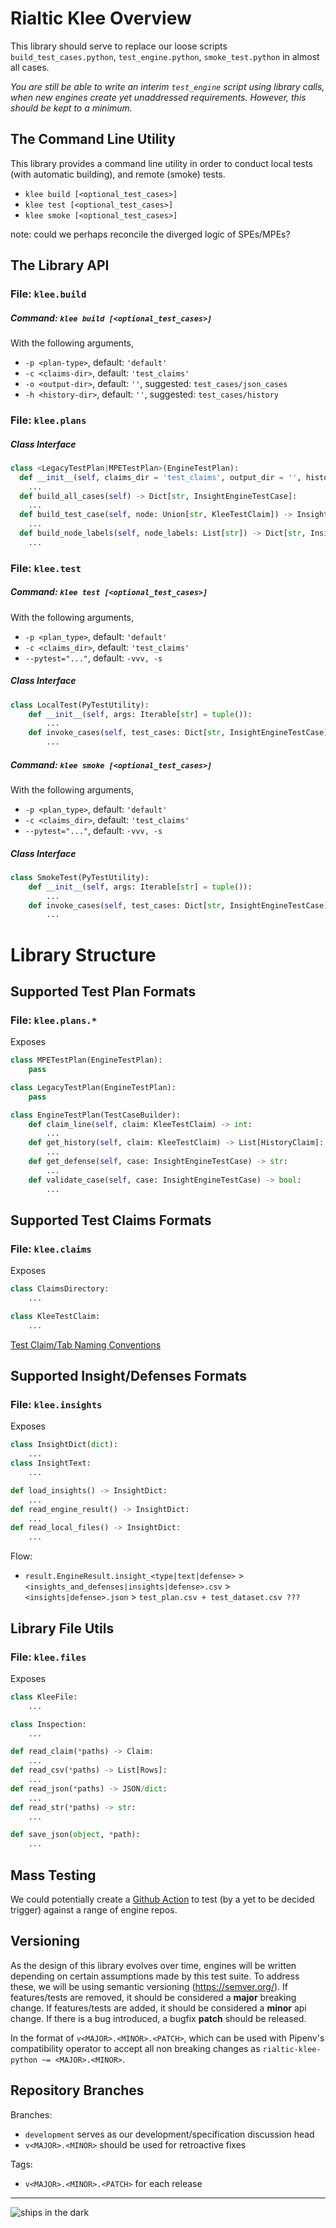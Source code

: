 # Rialtic Klee Overview

This library should serve to replace our loose scripts `build_test_cases.python`, `test_engine.python`, `smoke_test.python` in almost all cases.

_You are still be able to write an interim `test_engine` script using library calls, when new engines create yet unaddressed requirements. However, this should be kept to a minimum._

## The Command Line Utility
This library provides a command line utility in order to conduct local tests (with automatic building), and remote (smoke) tests.
- `klee build [<optional_test_cases>]`
- `klee test [<optional_test_cases>]`
- `klee smoke [<optional_test_cases>]`

note: could we perhaps reconcile the diverged logic of SPEs/MPEs?

## The Library API

### File: `klee.build`

##### Command: `klee build [<optional_test_cases>]`
With the following arguments,
- `-p <plan-type>`, default: `'default'`
- `-c <claims-dir>`, default: `'test_claims'`
- `-o <output-dir>`, default: `''`, suggested: `test_cases/json_cases`
- `-h <history-dir>`, default: `''`, suggested: `test_cases/history`

### File: `klee.plans`

##### Class Interface
```python
class <LegacyTestPlan|MPETestPlan>(EngineTestPlan):
  def __init__(self, claims_dir = 'test_claims', output_dir = '', history_dir = ''):
    ...
  def build_all_cases(self) -> Dict[str, InsightEngineTestCase]:
    ...
  def build_test_case(self, node: Union[str, KleeTestClaim]) -> InsightEngineTestCase:
    ...
  def build_node_labels(self, node_labels: List[str]) -> Dict[str, InsightEngineTestCase]:
    ...
```

### File: `klee.test`

##### Command: `klee test [<optional_test_cases>]`
With the following arguments,
- `-p <plan_type>`, default: `'default'`
- `-c <claims_dir>`, default: `'test_claims'`
- `--pytest="..."`, default: `-vvv, -s`

##### Class Interface
```python
class LocalTest(PyTestUtility):
    def __init__(self, args: Iterable[str] = tuple()):
        ...        
    def invoke_cases(self, test_cases: Dict[str, InsightEngineTestCase]):
        ...
```

##### Command: `klee smoke [<optional_test_cases>]`
With the following arguments,
- `-p <plan_type>`, default: `'default'`
- `-c <claims_dir>`, default: `'test_claims'`
- `--pytest="..."`, default: `-vvv, -s`

##### Class Interface
```python
class SmokeTest(PyTestUtility):
    def __init__(self, args: Iterable[str] = tuple()):
        ...        
    def invoke_cases(self, test_cases: Dict[str, InsightEngineTestCase]):
        ...
```

# Library Structure

## Supported Test Plan Formats

### File: `klee.plans.*`
Exposes
```python
class MPETestPlan(EngineTestPlan):
    pass

class LegacyTestPlan(EngineTestPlan):
    pass

class EngineTestPlan(TestCaseBuilder):
    def claim_line(self, claim: KleeTestClaim) -> int:
        ...
    def get_history(self, claim: KleeTestClaim) -> List[HistoryClaim]:
        ...
    def get_defense(self, case: InsightEngineTestCase) -> str:
        ...
    def validate_case(self, case: InsightEngineTestCase) -> bool:
        ...
```

## Supported Test Claims Formats

### File: `klee.claims`
Exposes
```python
class ClaimsDirectory:
    ...

class KleeTestClaim:
    ...

```

[Test Claim/Tab Naming Conventions](http://community.rialtic.io/docs/spec/test_claims/)

## Supported Insight/Defenses Formats

### File: `klee.insights`
Exposes
```python
class InsightDict(dict):
    ...
class InsightText:
    ...

def load_insights() -> InsightDict:
    ...
def read_engine_result() -> InsightDict:
    ...
def read_local_files() -> InsightDict:
    ...
```

Flow:
- `result.EngineResult.insight_<type|text|defense>` > `<insights_and_defenses|insights|defense>.csv` > `<insights|defense>.json` > `test_plan.csv + test_dataset.csv ???`

## Library File Utils

### File: `klee.files`
Exposes
```python
class KleeFile:
    ...

class Inspection:
    ...

def read_claim(*paths) -> Claim:
    ...
def read_csv(*paths) -> List[Rows]:
    ...
def read_json(*paths) -> JSON/dict:
    ...
def read_str(*paths) -> str:
    ...

def save_json(object, *path):
    ...
```


## Mass Testing
We could potentially create a [Github Action](https://docs.github.com/en/actions) to test (by a yet to be decided trigger) against a range of engine repos.

## Versioning
As the design of this library evolves over time, engines will be written depending on certain assumptions made by this test suite. To address these,  we will be using semantic versioning (https://semver.org/).
If features/tests are removed, it should be considered a **major** breaking change.
If features/tests are added, it should be considered a **minor** api change.
If there is a bug introduced, a bugfix **patch** should be released.

In the format of `v<MAJOR>.<MINOR>.<PATCH>`, which can be used with Pipenv's compatibility operator to accept all non breaking changes as `rialtic-klee-python ~= <MAJOR>.<MINOR>`.

## Repository Branches
Branches:
- `development` serves as our development/specification discussion head
- `v<MAJOR>.<MINOR>` should be used for retroactive fixes

Tags:
- `v<MAJOR>.<MINOR>.<PATCH>` for each release

<hr>

![ships in the dark](ships_in_the_dark.jpg)
